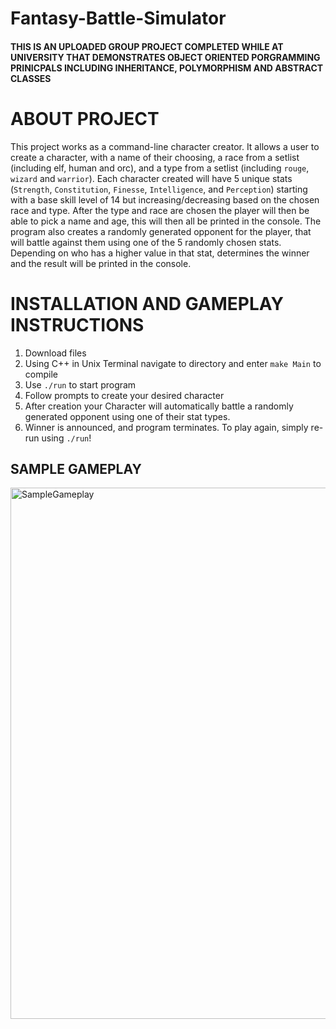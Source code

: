 # Fantasy-Battle-Simulator

#### THIS IS AN UPLOADED GROUP PROJECT COMPLETED WHILE AT UNIVERSITY THAT DEMONSTRATES OBJECT ORIENTED PORGRAMMING PRINICPALS INCLUDING INHERITANCE, POLYMORPHISM AND ABSTRACT CLASSES 

# ABOUT PROJECT
This project works as a command-line character creator. It allows a user to create a character, with a name of their choosing, a race from a setlist (including elf, human and orc), and a type from a setlist (including `rouge`, `wizard` and `warrior`).
Each character created will have 5 unique stats (`Strength`, `Constitution`, `Finesse`, `Intelligence`, and `Perception`) starting with a base skill level of 14 but increasing/decreasing based on the chosen race and type. After the type and race are chosen the player will then be able to pick a name and age, this will then all be printed in the console.
The program also creates a randomly generated opponent for the player, that will battle against them using one of the 5 randomly chosen stats. Depending on who has a higher value in that stat, determines the winner and the result will be printed in the console.

# INSTALLATION AND GAMEPLAY INSTRUCTIONS
1. Download files
2. Using C++ in Unix Terminal navigate to directory and enter `make Main` to compile
3. Use `./run` to start program
4. Follow prompts to create your desired character
5. After creation your Character will automatically battle a randomly generated opponent using one of their stat types.
6. Winner is announced, and program terminates. To play again, simply re-run using `./run`!

## SAMPLE GAMEPLAY
<img width="850" alt="SampleGameplay" src="https://user-images.githubusercontent.com/92675290/143851364-b8e1a168-8c9d-43b8-aa54-bb75a94adec7.png">
